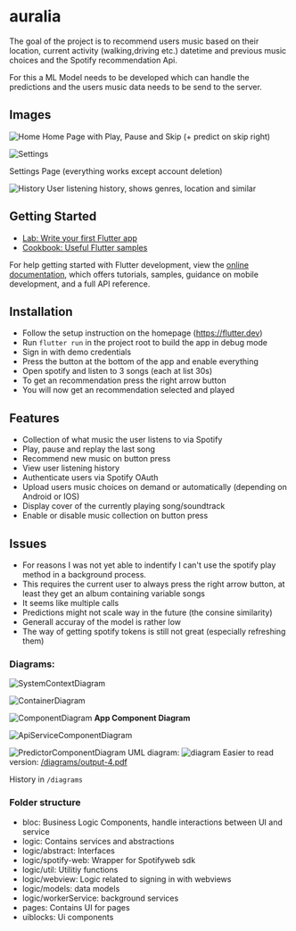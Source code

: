 # auralia

The goal of the project is to recommend users music based on their location, current activity (walking,driving etc.) datetime and previous music choices and the Spotify recommendation Api.

For this a ML Model needs to be developed which can handle the predictions and the users music data needs to be send to the server.

## Images

![Home](./diagrams/home.jpeg)
Home Page with Play, Pause and Skip (+ predict on skip right)

![Settings](./diagrams/settings.jpeg)

Settings Page (everything works except account deletion)

![History](./diagrams/history.jpeg)
User listening history, shows genres, location and similar


## Getting Started

- [Lab: Write your first Flutter app](https://docs.flutter.dev/get-started/codelab)
- [Cookbook: Useful Flutter samples](https://docs.flutter.dev/cookbook)

For help getting started with Flutter development, view the
[online documentation](https://docs.flutter.dev/), which offers tutorials,
samples, guidance on mobile development, and a full API reference.


## Installation

- Follow the setup instruction on the homepage (https://flutter.dev)
- Run `flutter run` in the project root to build the app in debug mode
- Sign in with demo credentials
- Press the button at the bottom of the app and enable everything
- Open spotify and listen to 3 songs (each at list 30s)
- To get an recommendation press the right arrow button
- You will now get an recommendation selected and played


## Features

- Collection of what music the user listens to via Spotify
- Play, pause and replay the last song
- Recommend new music on button press
- View user listening history
- Authenticate users via Spotify OAuth
- Upload users music choices on demand or automatically (depending on Android or IOS)
- Display cover of the currently playing song/soundtrack
- Enable or disable music collection on button press

## Issues
- For reasons I was not yet able to indentify I can't use the spotify play method in a background process.
- This requires the current user to always press the right arrow button, at least they get an album containing variable songs 
- It seems like multiple calls 
- Predictions might not scale way in the future (the consine similarity)
- Generall accuray of the model is rather low
- The way of getting spotify tokens is still not great (especially refreshing them)

### Diagrams:
![SystemContextDiagram](./diagrams/SystemContext.drawio.png)

![ContainerDiagram](./diagrams/ContainerDiagram.drawio.png)

![ComponentDiagram](./diagrams/AppComponentDiagram.drawio.png)
**App Component Diagram**

![ApiServiceComponentDiagram](./diagrams/ApiServiceComponentDiagram.drawio.png)

![PredictorComponentDiagram](./diagrams/PredictorComponentDiagram.drawio.png)
UML diagram:
![diagram](./diagrams/output-4.svg)
Easier to read version: [/diagrams/output-4.pdf](./diagrams/output-4.pdf)

History in `/diagrams`


### Folder structure
- bloc: Business Logic Components, handle interactions between UI and service
- logic: Contains services and abstractions
- logic/abstract: Interfaces
- logic/spotify-web: Wrapper for Spotifyweb sdk
- logic/util: Utilitiy functions
- logic/webview: Logic related to signing in with webviews
- logic/models: data models
- logic/workerService: background services
- pages: Contains UI for pages
- uiblocks: Ui components